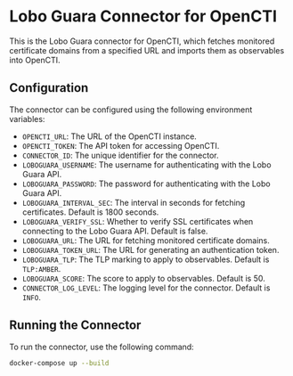 # Lobo Guara Connector for OpenCTI

This is the Lobo Guara connector for OpenCTI, which fetches monitored certificate domains from a specified URL and imports them as observables into OpenCTI.

## Configuration

The connector can be configured using the following environment variables:

- `OPENCTI_URL`: The URL of the OpenCTI instance.
- `OPENCTI_TOKEN`: The API token for accessing OpenCTI.
- `CONNECTOR_ID`: The unique identifier for the connector.
- `LOBOGUARA_USERNAME`: The username for authenticating with the Lobo Guara API.
- `LOBOGUARA_PASSWORD`: The password for authenticating with the Lobo Guara API.
- `LOBOGUARA_INTERVAL_SEC`: The interval in seconds for fetching certificates. Default is 1800 seconds.
- `LOBOGUARA_VERIFY_SSL`: Whether to verify SSL certificates when connecting to the Lobo Guara API. Default is false.
- `LOBOGUARA_URL`: The URL for fetching monitored certificate domains.
- `LOBOGUARA_TOKEN_URL`: The URL for generating an authentication token.
- `LOBOGUARA_TLP`: The TLP marking to apply to observables. Default is `TLP:AMBER`.
- `LOBOGUARA_SCORE`: The score to apply to observables. Default is 50.
- `CONNECTOR_LOG_LEVEL`: The logging level for the connector. Default is `INFO`.

## Running the Connector

To run the connector, use the following command:

```sh
docker-compose up --build
